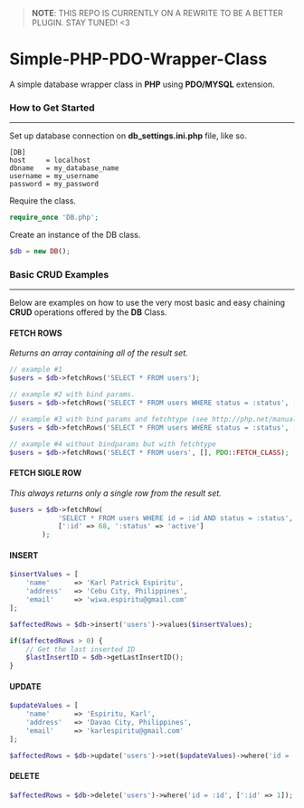 > **NOTE**:
> THIS REPO IS CURRENTLY ON A REWRITE TO BE A BETTER PLUGIN. STAY TUNED! <3

# Simple-PHP-PDO-Wrapper-Class
A simple database wrapper class in **PHP** using **PDO/MYSQL** extension.

### How to Get Started
- - - -
Set up database connection on **db_settings.ini.php** file, like so.
```
[DB]
host     = localhost
dbname   = my_database_name
username = my_username
password = my_password
```
Require the class.
```php
require_once 'DB.php';
```
Create an instance of the DB class.
```php
$db = new DB();
```

### Basic CRUD Examples
- - - -
Below are examples on how to use the very most basic and easy chaining **CRUD** operations offered by the **DB** Class. 
#### FETCH ROWS
_Returns an array containing all of the result set._
```php
// example #1
$users = $db->fetchRows('SELECT * FROM users');

// example #2 with bind params.
$users = $db->fetchRows('SELECT * FROM users WHERE status = :status', [':status' => 'valid']);

// example #3 with bind params and fetchtype (see http://php.net/manual/en/pdostatement.fetch.php)
$users = $db->fetchRows('SELECT * FROM users WHERE status = :status', [':status' => 'valid'], PDO::FETCH_OBJ);

// example #4 without bindparams but with fetchtype
$users = $db->fetchRows('SELECT * FROM users', [], PDO::FETCH_CLASS);
```
#### FETCH SIGLE ROW
_This always returns only a single row from the result set._
```php
$users = $db->fetchRow(
            'SELECT * FROM users WHERE id = :id AND status = :status',
            [':id' => 68, ':status' => 'active']
        );
```

#### INSERT
```php
$insertValues = [
    'name'      => 'Karl Patrick Espiritu',
    'address'   => 'Cebu City, Philippines',
    'email'     => 'wiwa.espiritu@gmail.com'
];

$affectedRows = $db->insert('users')->values($insertValues);

if($affectedRows > 0) {
    // Get the last inserted ID
    $lastInsertID = $db->getLastInsertID();
}
```

#### UPDATE
```php
$updateValues = [
    'name'      => 'Espiritu, Karl',
    'address'   => 'Davao City, Philippines',
    'email'     => 'karlespiritu@gmail.com'
];

$affectedRows = $db->update('users')->set($updateValues)->where('id = :id', [':id' => 1]);
```

#### DELETE
```php
$affectedRows = $db->delete('users')->where('id = :id', [':id' => 1]);
```
